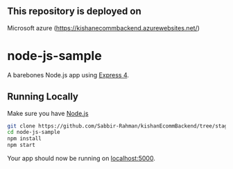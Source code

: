 ## This repository is deployed on

Microsoft azure (https://kishanecommbackend.azurewebsites.net/)

# node-js-sample

A barebones Node.js app using [Express 4](http://expressjs.com/).

## Running Locally

Make sure you have [Node.js](http://nodejs.org/) 

```sh
git clone https://github.com/Sabbir-Rahman/kishanEcommBackend/tree/staging # or clone your own fork
cd node-js-sample
npm install
npm start
```

Your app should now be running on [localhost:5000](http://localhost:5000/).